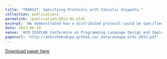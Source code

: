 ```yaml
---
title: "TRANSIT: Specifying Protocols with Concolic Snippets."
collection: publications
permalink: /publication/2013-01-pldi
excerpt: 'We demonstrated how a distributed protocol could be specified using a mix of protocol traces, incomplete protocol specifications and formal specifications expressed in linear temporal logic. This mixed specification was then compiled into a working protocol using program synthesis techniques.'
date: 2013-06-19
venue: 'ACM SIGPLAN Conference on Programming Language Design and Implementation, PLDI '13, Seattle, WA, USA, June 16-19, 2013'
paperurl: 'http://abhishekudupa.github.io/_data/audupa-pldi-2013.pdf'
---
```

[Download paper here](http://abhishekudupa.github.io/_data/audupa-pldi-2013.pdf)
